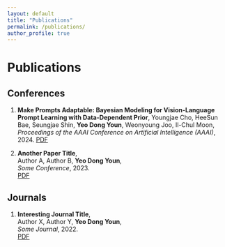 ```yaml
---
layout: default
title: "Publications"
permalink: /publications/
author_profile: true
---
```


# Publications

## Conferences

1. **Make Prompts Adaptable: Bayesian Modeling for Vision-Language Prompt Learning with Data-Dependent Prior**, Youngjae Cho, HeeSun Bae, Seungjae Shin, **Yeo Dong Youn**, Weonyoung Joo, Il-Chul Moon, *Proceedings of the AAAI Conference on Artificial Intelligence (AAAI)*, 2024. [PDF](https://example.com/your-paper.pdf)

2. **Another Paper Title**,  
   Author A, Author B, **Yeo Dong Youn**,  
   *Some Conference*, 2023.  
   [PDF](https://example.com/another-paper.pdf)

## Journals

1. **Interesting Journal Title**,  
   Author X, Author Y, **Yeo Dong Youn**,  
   *Some Journal*, 2022.  
   [PDF](https://example.com/journal-paper.pdf)
